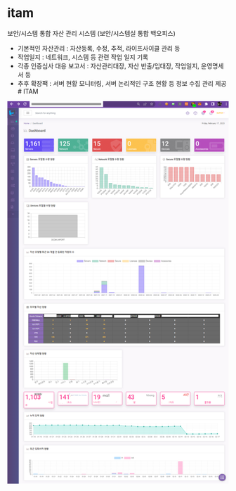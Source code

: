 # itam

보안/시스템 통합 자산 관리 시스템 (보안/시스템실 통합 백오피스)
- 기본적인 자산관리 : 자산등록, 수정, 추적, 라이프사이클 관리 등
- 작업일지 : 네트워크, 시스템 등 관련 작업 일지 기록
- 각종 인증심사 대응 보고서 : 자산관리대장, 자산 반출/입대장, 작업일지, 운영명세서 등
- 추후 확장팩 : 서버 현황 모니터링, 서버 논리적인 구조 현황 등 정보 수집 관리 제공# ITAM


<img src="./DASHBOARD.jpg">

